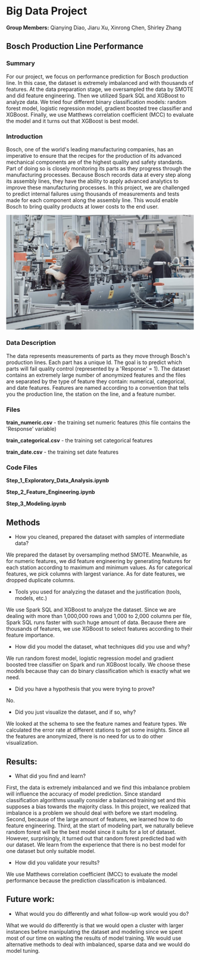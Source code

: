 # Big Data Project

**Group Members:** Qianying Diao, Jiaru Xu, Xinrong Chen, Shirley Zhang

## Bosch Production Line Performance
### Summary

For our project, we focus on performance prediction for Bosch production line. In this case, the dataset is extremely imbalanced and with thousands of features. At the data preparation stage, we oversampled the data by SMOTE and did feature engineering. Then we utilized Spark SQL and XGBoost to analyze data. We tried four different binary classification models: random forest model, logistic regression model, gradient boosted tree classifier and XGBoost. Finally, we use Matthews correlation coefficient (MCC) to evaluate the model and it turns out that XGBoost is best model.

### Introduction

Bosch, one of the world's leading manufacturing companies, has an imperative to ensure that the recipes for the production of its advanced mechanical components are of the highest quality and safety standards. Part of doing so is closely monitoring its parts as they progress through the manufacturing processes. Because Bosch records data at every step along its assembly lines, they have the ability to apply advanced analytics to improve these manufacturing processes. In this project, we are challenged to predict internal failures using thousands of measurements and tests made for each component along the assembly line. This would enable Bosch to bring quality products at lower costs to the end user.

![](BoschManufacturingKaggleImage.jpg)

### Data Description

The data represents measurements of parts as they move through Bosch's production lines. Each part has a unique Id. The goal is to predict which parts will fail quality control (represented by a 'Response' = 1). The dataset contains an extremely large number of anonymized features and the files are separated by the type of feature they contain: numerical, categorical, and date features. Features are named according to a convention that tells you the production line, the station on the line, and a feature number. 


### Files

**train_numeric.csv** - the training set numeric features (this file contains the 'Response' variable)

**train_categorical.csv** - the training set categorical features

**train_date.csv** - the training set date features

### Code Files

**Step_1_Exploratory_Data_Analysis.ipynb**

**Step_2_Feature_Engineering.ipynb**

**Step_3_Modeling.ipynb**

## Methods
* How you cleaned, prepared the dataset with samples of intermediate data?

We prepared the dataset by oversampling method SMOTE. Meanwhile, as for numeric features, we did feature engineering by generating features for each station according to maximum and minimum values. As for categorical features, we pick columns with largest variance. As for date features, we dropped duplicate columns.

* Tools you used for analyzing the dataset and the justification (tools, models, etc.)

We use Spark SQL and XGBoost to analyze the dataset. Since we are dealing with more than 1,000,000 rows and 1,000 to 2,000 columns per file, Spark SQL runs faster with such huge amount of data. Because there are thousands of features, we use XGBoost to select features according to their feature importance.

* How did you model the dataset, what techniques did you use and why?

We run random forest model, logistic regression model and gradient boosted tree classifier on Spark and run XGBoost locally. We choose these models because thay can do binary classification which is exactly what we need. 

* Did you have a hypothesis that you were trying to prove? 

No.

* Did you just visualize the dataset, and if so, why?

We looked at the schema to see the feature names and feature types. We calculated the error rate at different stations to get some insights. Since all the features are anonymized, there is no need for us to do other visualization.

## Results:
* What did you find and learn?

First, the data is extremely imbalanced and we find this imbalance problem will influence the accuracy of model prediction. Since standard classification algorithms usually consider a balanced training set and this supposes a bias towards the majority class. In this project, we realized that imbalance is a problem we should deal with before we start modeling. 
Second, because of the large amount of features, we learned how to do feature engineering.
Third, at the start of modeling part, we naturally believe random forest will be the best model since it suits for a lot of dataset. However, surprisingly, it turned out that random forest predicted bad with our dataset. We learn from the experience that there is no best model for one dataset but only suitable model.

* How did you validate your results?

We use Matthews correlation coefficient (MCC) to evaluate the model performance because the prediction classification is imbalanced.
## Future work: 
* What would you do differently and what follow-up work would you do?

What we would do differently is that we would open a cluster with larger instances before manipulating the dataset and modeling since we spent most of our time on waiting the results of model training. 
We would use alternative methods to deal with imbalanced, sparse data and we would do model tuning.
